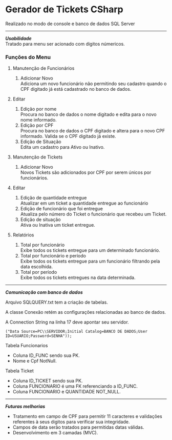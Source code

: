 # Gerador de Tickets CSharp
Realizado no modo de console e banco de dados SQL Server

------------
***Usabilidade***<br/>
   Tratado para menu ser acionado com digitos númericos.<br/>
### Funções do Menu<br/>
1. Manutenção de Funcionários
   1. Adicionar Novo <br/>
   Adiciona um novo funcionário não permitindo seu cadastro quando o CPF digitado já está cadastrado no banco de dados.
   
1. Editar
   1. Edição por nome<br/>
   Procura no banco de dados o nome digitado e edita para o novo nome informado.<br/>
   1. Edição por CPF  
   Procura no banco de dados o CPF digitado e altera para o novo CPF informado. Valida se o CPF digitado já existe.<br/>
   1. Edição de Situação<br/>
   Edita um cadastro para Ativo ou Inativo. 

1. Manutenção de Tickets
   1. Adicionar Novo<br/>
   Novos Tickets são adicionados por CPF por serem únicos por funcionários.<br/>

1. Editar
   1. Edição de quantidade entregue<br/>
   Atualizar em um ticket a quantidade entregue ao funcionário
   1. Edição de funcionário que foi entregue<br/>
   Atualiza pelo número do Ticket o funcionário que recebeu um Ticket.
   1. Edição de situação<br/>
   Ativa ou Inativa um ticket entregue.
   
1. Relatórios
   1. Total por funcionário<br/>
   Exibe todos os tickets entregue para um determinado funcionário.
   1. Total por funcionário e período<br/>
   Exibe todos os tickets entregue para um funcionário filtrando pela data escolhida.<br/>
   1. Total por período<br/>
   Exibe todos os tickets entregues na data determinada.<br/>
   
------------
***Comunicação com banco de dados***

Arquivo SQLQUERY.txt tem a criação de tabelas.

A classe Conexão retém as configurações relacionadas ao banco de dados.

A Connection String na linha 17 deve apontar seu servidor.

`("Data Source=PC\\SERVIDOR;Initial Catalog=BANCO DE DADOS;User ID=USUARIO;Password=SENHA"));`


Tabela Funcionarios

- Coluna ID_FUNC sendo sua PK.
- Nome e Cpf NotNull.

Tabela Ticket

- Coluna ID_TICKET sendo sua PK.
- Coluna FUNCIONARIO é uma FK referenciando a ID_FUNC.
- Coluna FUNCIONARIO e QUANTIDADE NOT_NULL.



------------
***Futuras melhorias***

- Tratamento em campo de CPF para permitir 11 caracteres e validações referentes à seus digitos para verificar sua integridade.
- Campos de data serão tratados para permitidas datas válidas.
- Desenvolvimento em 3 camadas (MVC).
